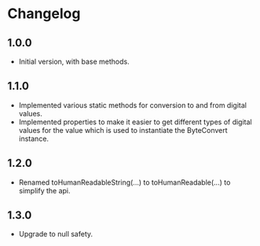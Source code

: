 # Changelog

## 1.0.0

- Initial version, with base methods.

## 1.1.0

- Implemented various static methods for conversion to and from digital values.
- Implemented properties to make it easier to get different types of digital values for the value which is used to instantiate the ByteConvert instance.

## 1.2.0

- Renamed toHumanReadableString(...) to toHumanReadable(...) to simplify the api.

## 1.3.0

- Upgrade to null safety.
